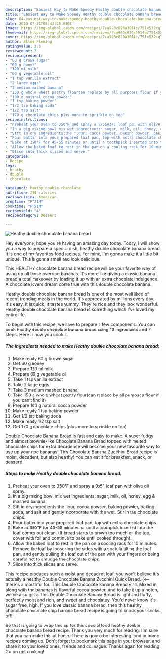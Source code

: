 ```yaml
---
description: "Easiest Way to Make Speedy Heathy double chocolate banana bread"
title: "Easiest Way to Make Speedy Heathy double chocolate banana bread"
slug: 84-easiest-way-to-make-speedy-heathy-double-chocolate-banana-bread
date: 2020-07-31T05:43:25.630Z
image: https://img-global.cpcdn.com/recipes/7ca983c820a3014e/751x532cq70/heathy-double-chocolate-banana-bread-recipe-main-photo.jpg
thumbnail: https://img-global.cpcdn.com/recipes/7ca983c820a3014e/751x532cq70/heathy-double-chocolate-banana-bread-recipe-main-photo.jpg
cover: https://img-global.cpcdn.com/recipes/7ca983c820a3014e/751x532cq70/heathy-double-chocolate-banana-bread-recipe-main-photo.jpg
author: Ellen Fleming
ratingvalue: 3.6
reviewcount: 7
recipeingredient:
- "60 g brown sugar"
- "60 g honey"
- "120 ml milk"
- "60 g vegetable oil"
- "1 tsp vanilla extract"
- "2 large eggs"
- "3 medium mashed banana"
- "150 g whole wheat pastry flourcan replace by all purposes flour if you cant find it"
- "100 g natural cocoa powder"
- "1 tsp baking powder"
- "1/2 tsp baking soda"
- "1/2 tsp salt"
- "170 g chocolate chips plus more to sprinkle on top"
recipeinstructions:
- "Preheat your oven to 350°F and spray a 9x5&#34; loaf pan with olive oil spray."
- "In a big mixing bowl mix wet ingredients: sugar, milk, oil, honey, egg &amp; mashed banana."
- "Sift in dry ingredients:the flour, cocoa powder, baking powder, baking soda, and salt and gently incorporate with the wet. Stir in the chocolate chips."
- "Pour batter into your prepared loaf pan, top with extra chocolate chips."
- "Bake at 350°F for 45-55 minutes or until a toothpick inserted into the loaf comes out clean. (If bread starts to brown too much on the top, cover with foil and continue to bake until cooked through)."
- "Allow the baked loaf to rest in the pan on a cooling rack for 10 minutes. Remove the loaf by loosening the sides with a spatula tilting the loaf pan, and gently pulling the loaf out of the pan with your fingers or being careful not to smudge the chocolate chips."
- "Slice into thick slices and serve."
categories:
- Recipe
tags:
- heathy
- double
- chocolate

katakunci: heathy double chocolate 
nutrition: 294 calories
recipecuisine: American
preptime: "PT21M"
cooktime: "PT51M"
recipeyield: "4"
recipecategory: Dessert

---
```



![Heathy double chocolate banana bread](https://img-global.cpcdn.com/recipes/7ca983c820a3014e/751x532cq70/heathy-double-chocolate-banana-bread-recipe-main-photo.jpg)

Hey everyone, hope you're having an amazing day today. Today, I will show you a way to prepare a special dish, heathy double chocolate banana bread. It is one of my favorites food recipes. For mine, I'm gonna make it a little bit unique. This is gonna smell and look delicious.

This HEALTHY chocolate banana bread recipe will be your favorite way of using up all those overripe bananas. It&#39;s more like giving a classic banana bread a total makeover by loading it up with an extra chocolate indulgence. A chocolate lovers dream come true with this double chocolate banana.

Heathy double chocolate banana bread is one of the most well liked of recent trending meals in the world. It's appreciated by millions every day. It's easy, it is quick, it tastes yummy. They're nice and they look wonderful. Heathy double chocolate banana bread is something which I've loved my entire life.


To begin with this recipe, we have to prepare a few components. You can cook heathy double chocolate banana bread using 13 ingredients and 7 steps. Here is how you cook it.

<!--inarticleads1-->

##### The ingredients needed to make Heathy double chocolate banana bread:

1. Make ready 60 g brown sugar
1. Get 60 g honey
1. Prepare 120 ml milk
1. Prepare 60 g vegetable oil
1. Take 1 tsp vanilla extract
1. Take 2 large eggs
1. Take 3 medium mashed banana
1. Take 150 g whole wheat pastry flour(can replace by all purposes flour if you can’t find it)
1. Prepare 100 g natural cocoa powder
1. Make ready 1 tsp baking powder
1. Get 1/2 tsp baking soda
1. Make ready 1/2 tsp salt
1. Get 170 g chocolate chips (plus more to sprinkle on top)


Double Chocolate Banana Bread is fast and easy to make. A super fudgy and almost brownie-like Chocolate Banana Bread topped with melted chocolate chips for extra decadence will become your new favourite way to use up your ripe bananas! This Chocolate Banana Zucchini Bread recipe is moist, decadent, but also healthy! You can eat it for breakfast, snack, or dessert! 

<!--inarticleads2-->

##### Steps to make Heathy double chocolate banana bread:

1. Preheat your oven to 350°F and spray a 9x5&#34; loaf pan with olive oil spray.
1. In a big mixing bowl mix wet ingredients: sugar, milk, oil, honey, egg &amp; mashed banana.
1. Sift in dry ingredients:the flour, cocoa powder, baking powder, baking soda, and salt and gently incorporate with the wet. Stir in the chocolate chips.
1. Pour batter into your prepared loaf pan, top with extra chocolate chips.
1. Bake at 350°F for 45-55 minutes or until a toothpick inserted into the loaf comes out clean. (If bread starts to brown too much on the top, cover with foil and continue to bake until cooked through).
1. Allow the baked loaf to rest in the pan on a cooling rack for 10 minutes. Remove the loaf by loosening the sides with a spatula tilting the loaf pan, and gently pulling the loaf out of the pan with your fingers or being careful not to smudge the chocolate chips.
1. Slice into thick slices and serve.


This recipe produces such a moist and decadent loaf, you won&#39;t believe it&#39;s actually a healthy Double Chocolate Banana Zucchini Quick Bread. (&lt;—-there&#39;s a mouthful for. This Double Chocolate Banana Bread y&#39;all. Mixed in along with the bananas is flavorful cocoa powder, and to take it up a notch, we&#39;ve also got a This Double Chocolate Banana Bread is light and fluffy, perfectly moist and rich, and sweet and chocolatey. You&#39;d never know it&#39;s sugar free, high. If you love classic banana bread, then this healthy chocolate chocolate chip banana bread recipe is going to knock your socks off! 

So that is going to wrap this up for this special food heathy double chocolate banana bread recipe. Thank you very much for reading. I'm sure that you can make this at home. There is gonna be interesting food in home recipes coming up. Don't forget to bookmark this page in your browser, and share it to your loved ones, friends and colleague. Thanks again for reading. Go on get cooking!
